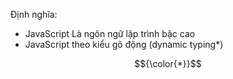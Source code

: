 Định nghĩa:
- JavaScript Là ngôn ngữ lập trình bậc cao
- JavaScript theo kiểu gõ động (dynamic typing*)

$${\color{*}}$$
